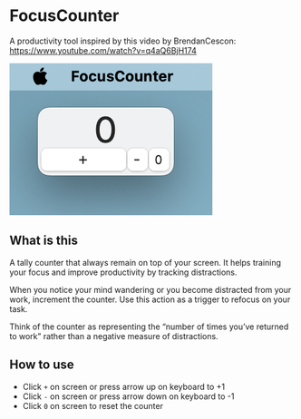 # FocusCounter

A productivity tool inspired by this video by BrendanCescon: https://www.youtube.com/watch?v=q4aQ6BjH174

![FocusCounter Screenshot](Images/FocusCounterScreenshot.png)

## What is this

A tally counter that always remain on top of your screen. It helps training your focus and improve productivity by tracking distractions.

When you notice your mind wandering or you become distracted from your work, increment the counter. Use this action as a trigger to refocus on your task.

Think of the counter as representing the “number of times you’ve returned to work” rather than a negative measure of distractions.


## How to use

- Click `+` on screen or press arrow up on keyboard to +1
- Click `-` on screen or press arrow down on keyboard to -1
- Click `0` on screen to reset the counter